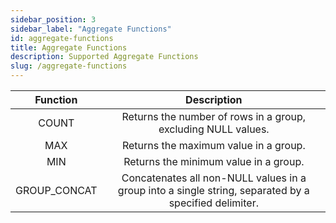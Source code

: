 ```yaml
---
sidebar_position: 3
sidebar_label: "Aggregate Functions"
id: aggregate-functions
title: Aggregate Functions
description: Supported Aggregate Functions
slug: /aggregate-functions
---
```


|Function|Description|
|:------:|:---------:|
| COUNT | Returns the number of rows in a group, excluding NULL values. |
| MAX | Returns the maximum value in a group. |
| MIN | Returns the minimum value in a group. |
| GROUP_CONCAT | Concatenates all non-NULL values in a group into a single string, separated by a specified delimiter. | 